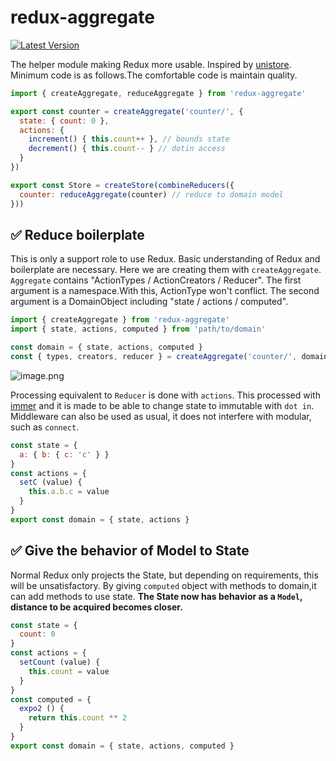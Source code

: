 # redux-aggregate

[![Latest Version](https://img.shields.io/badge/npm-v0.0.1-C12127.svg)](https://www.npmjs.com/package/redux-aggregate)

The helper module making Redux more usable.
Inspired by [unistore](https://github.com/developit/unistore).
Minimum code is as follows.The comfortable code is maintain quality.

```javascript
import { createAggregate, reduceAggregate } from 'redux-aggregate'

export const counter = createAggregate('counter/', {
  state: { count: 0 },
  actions: {
    increment() { this.count++ }, // bounds state
    decrement() { this.count-- } // dotin access
  }
})

export const Store = createStore(combineReducers({
  counter: reduceAggregate(counter) // reduce to domain model
}))
```

## ✅ Reduce boilerplate

This is only a support role to use Redux.
Basic understanding of Redux and boilerplate are necessary.
Here we are creating them with `createAggregate`.
`Aggregate` contains "ActionTypes / ActionCreators / Reducer".
The first argument is a namespace.With this, ActionType won't conflict.
The second argument is a DomainObject including "state / actions / computed".

```javascript
import { createAggregate } from 'redux-aggregate'
import { state, actions, computed } from 'path/to/domain'

const domain = { state, actions, computed }
const { types, creators, reducer } = createAggregate('counter/', domain)
```

![image.png](https://qiita-image-store.s3.amazonaws.com/0/59071/103057ca-c4e0-36b0-6ab9-1bef577387e8.png)

Processing equivalent to `Reducer` is done with `actions`.
This processed with [immer](https://github.com/mweststrate/immer) and
it is made to be able to change state to immutable with `dot in`.
Middleware can also be used as usual, it does not interfere with modular, such as `connect`.

```javascript
const state = {
  a: { b: { c: 'c' } }
}
const actions = {
  setC (value) {
    this.a.b.c = value
  }
}
export const domain = { state, actions }
```


## ✅ Give the behavior of Model to State

Normal Redux only projects the State, but depending on requirements, this will be unsatisfactory.
By giving `computed` object with methods to domain,it can add methods to use state.
**The State now has behavior as a `Model`, distance to be acquired becomes closer.**

```javascript
const state = {
  count: 0
}
const actions = {
  setCount (value) {
    this.count = value
  }
}
const computed = {
  expo2 () {
    return this.count ** 2
  }
}
export const domain = { state, actions, computed }
```
